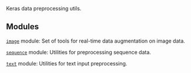 Keras data preprocessing utils.

## Modules

[`image`](https://tensorflow.google.cn/api_docs/python/tf/compat/v1/keras/preprocessing/image)
module: Set of tools for real-time data augmentation on image data.

[`sequence`](https://tensorflow.google.cn/api_docs/python/tf/compat/v1/keras/preprocessing/sequence)
module: Utilities for preprocessing sequence data.

[`text`](https://tensorflow.google.cn/api_docs/python/tf/compat/v1/keras/preprocessing/text)
module: Utilities for text input preprocessing.

